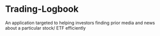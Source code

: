 # Trading-Logbook
An application targeted to helping investors finding prior media and news about a particular stock/ ETF efficiently
